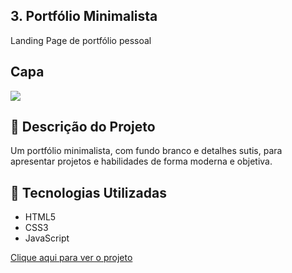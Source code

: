 ## 3. Portfólio Minimalista

Landing Page de portfólio pessoal

## Capa
<img src="assets/Portfólio .png" />

## 📄 Descrição do Projeto

Um portfólio minimalista, com fundo branco e detalhes sutis, para apresentar projetos e habilidades de forma moderna e objetiva.

## 🚀 Tecnologias Utilizadas
- HTML5
- CSS3
- JavaScript

<a href="https://beatrizzpiress.github.io">Clique aqui para ver o projeto</a>


